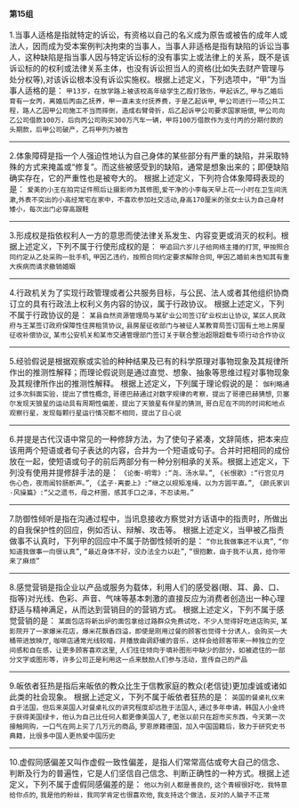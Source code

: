 #### 第15组

1.当事人适格是指就特定的诉讼，有资格以自己的名义成为原告或被告的成年人或法人，因而成为受本案例判决拘束的当事人，当事人非适格是指有缺陷的诉讼当事人，这种缺陷是指当事人因与特定诉讼标的没有事实上或法律上的关系，既不是该诉讼标的的权利或法律关系主体，也没有诉讼担当人的资格(比如失去财产管理与处分权等),对该诉讼根本没有诉讼实施权。根据上述定义，下列选项中，“甲”为当事人适格的是：
`甲13岁，在放学路上被该校高年级学生乙殴打致伤，甲起诉乙`,
`甲与乙婚后育有一女丙，离婚后丙由乙抚养，甲一直未支付抚养费，于是乙起诉甲`,
`甲公司进行一项公共工程，路人乙因甲公司施工不当而摔倒，造成右臂骨折，后乙起诉甲公司要求国家赔偿`,
`甲公司向乙公司借款100万，后向丙公司购买300万汽车一辆，甲将100万借款作为支付丙的分期付款的头期款，后甲公司破产，乙将甲列为被告`

------

2.体象障碍是指一个人强迫性地认为自己身体的某些部分有严重的缺陷，并采取特殊的方式来掩盖或“修复”。而这些被感受到的缺陷，通常是想象出来的；即便缺陷确实存在，它的严重性也是被夸大的。
根据上述定义，下列符合体象障碍表现的是：
`爱美的小王在拍完证件照后让摄影师为其修图`,`爱干净的小李每天早上花一小时在卫生间洗漱`,`外表不突出的小高经常宅在家中，不喜欢参加社交活动`,`身高170厘米的张女士认为自己身材矮小，每次出门必穿高跟鞋`

------

3.形成权是指依权利人一方的意思而使法律关系发生、内容变更或消灭的权利。根据上述定义，下列不属于行使形成权的是：
`甲追回六岁儿子给网络主播的打赏`,
`甲按照合同约定从乙处采购一批手机`,
`甲因乙违约，按照合同约定要求解除合同`,
`甲因乙婚前未告知其有重大疾病而请求撤销婚姻`

------

4.行政机关为了实现行政管理或者公共服务目标，与公民、法人或者其他组织协商订立的具有行政法上权利义务内容的协议，属于行政协议。
根据上述定义，下列不属于行政协议的是：
`某县自然资源管理局与某矿业公司签订矿业权出让协议`,
`某区人民政府与王某签订政府保障性住房租赁协议`,
`县房屋征收部门与被征人某教育局签订国有土地上房屋征收补偿协议`,
`某市公安机关和某市交通管理部门签订关于联合整治超限超载专项行动合作协议`

------

5.经验假说是根据观察或实验的种种结果及已有的科学原理对事物现象及其规律所作出的推测性解释；而理论假说则是通过直觉、想象、抽象等思维过程对事物现象及其规律所作出的推测性解释。
根据上述定义，下列属于理论假说的是：
`伽利略通过多次斜面实验，提出了惯性概念`,
`哥德巴赫通过对数字规律的考察，提出了哥德巴赫猜想`,
`贝塞尔发现天狼星的运动具有周期性偏差，提出了天狼星有伴星的猜测`,
`哥白尼在不同的时间和地点观察行星，发现每颗行星运行情况都不相同，提出了日心说`

------

6.并提是古代汉语中常见的一种修辞方法，为了使句子紧凑，文辞简练，把本来应该用两个短语或者句子表达的内容，合并为一个短语或句子。合并时把相同的成份放在一起，使短语或句子的前后两部分有一种分别相承的关系。根据上述定义，下列没有使用并提修辞手法的是：
`《论衡·明雩》:“尧、汤水旱。”`,
`《长恨歌》:“行宫见月伤心色，夜雨闻铃肠断声。”`,
`《孟子·离娄上》:“继之以规矩准绳，以为方圆平直。”`,
`《颜氏家训·风操篇》:“父之遗书，母之杯圈，感其手口之泽，不忍读用。”`

------

7.防御性倾听是指在沟通过程中，当讯息接收方察觉对方话语中的指责时，所做出的自我保护性的回应，例如否认、辩解、攻击等。
根据上述定义，当甲被乙指责做事不认真时，下列甲的回应中不属于防御性倾听的是：
`“你比我做事还不认真”`,
`“你知道我做事一向很认真”`,
`“最近身体不好，没办法全力以赴”`,
`“很抱歉，由于我不认真，给你带来了麻烦”`

------

8.感觉营销是指企业以产品或服务为载体，利用人们的感受器(眼、耳、鼻、口、指等)对光线、色彩、声音、气味等基本刺激的直接反应为消费者创造出一种心理舒适与精神满足，从而达到营销目的的营销方式。
根据上述定义，下列不属于感觉营销的是：
`某面包店将新出炉的面包拿给过路群众免费试吃，不少人觉得好吃进店购买`,
`某影院开了一家爆米花店，爆米花飘香四溢，即使是刚用过餐的顾客也觉得十分诱人，会购买一大桶带进放映厅`,
`咖啡店通常光线较暗，并播放曲调舒缓的音乐，这样会给顾客带来一种独立的空间感和自在感，让更多顾客喜欢这里`,
`人们往往倾向于填补图形中缺少的部分，如被遮住的一部分文字或图形等，许多公司正是利用这一点来鼓励人们参与活动，宣传自己的产品`

------

9.皈依者狂热是指后来皈依的教众比生于信教家庭的教众(老信徒)更加虔诚或诸如此类的社会现象。
根据上述定义，下列不属于皈依者狂热的是：
`英国的餐桌礼仪来自于法国，但后来英国人对餐桌礼仪的讲究程度却远胜于法国人`,
`通过多年申请，韩国人小金终于获得美国绿卡，他认为自己比任何人都更像美国人了`,
`老张以前只在超市买东西，今天第一次接触网购，一口气在网上买了几万元的商品`,
`罗恩原籍德国，加入中国国籍后，致力于研究史书典籍，比很多中国人更热爱中国历史`

------

10.虚假同感偏差又叫作虚假一致性偏差，是指人们常常高估或夸大自己的信念、判断及行为的普遍性，它是人们坚信自己信念、判断正确性的一种方式。根据上述定义，下列不属于虚假同感偏差的是：
`他以为别人都是善良的`,
`这个青椒很好吃，我特意给你点的`,
`我是他的粉丝，我同学肯定也很喜欢他`,
`我支持这个做法，反对的人脑子不正常`